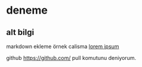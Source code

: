 # deneme

## alt bilgi
markdown ekleme örnek calisma
[lorem ipsum](http://google.com)

github  https://github.com/  pull komutunu deniyorum.
